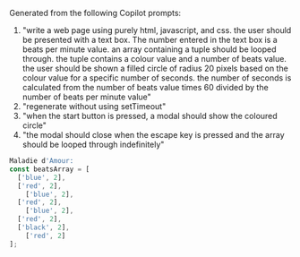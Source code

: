 Generated from the following Copilot prompts:
1. "write a web page using purely html, javascript, and css. the user should be presented with a text box. The number entered in the text box is a beats per minute value. an array containing a tuple should be looped through. the tuple contains a colour value and a number of beats value. the user should be shown a filled circle of radius 20 pixels based on the colour value for a specific number of seconds. the number of seconds is calculated from the number of beats value times 60 divided by the number of beats per minute value"
1. "regenerate without using setTimeout"
1. "when the start button is pressed, a modal should show the coloured circle"
1. "the modal should close when the escape key is pressed and the array should be looped through indefinitely"


```js
Maladie d'Amour:
const beatsArray = [
  ['blue', 2],
  ['red', 2],
	['blue', 2],
  ['red', 2],
	['blue', 2],
  ['red', 2],
  ['black', 2],
	['red', 2]
];
```
